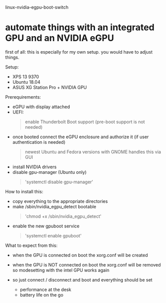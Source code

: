 linux-nvidia-egpu-boot-switch

# automate things with an integrated GPU and an NVIDIA eGPU

first of all: this is especially for my own setup. you would have to adjust things.

Setup:
- XPS 13 9370
- Ubuntu 18.04
- ASUS XG Station Pro + NVIDIA GPU

Prerequirements:
- eGPU with display attached
- UEFI:
  > enable Thunderbolt Boot support (pre-boot support is not needed)
- once booted connect the eGPU enclosure and authorize it (if user authentication is needed)
  > newest Ubuntu and Fedora versions with GNOME handles this via GUI
- install NVIDIA drivers
- disable gpu-manager (Ubuntu only)
  > 'systemctl disable gpu-manager'

How to install this:
- copy everything to the appropriate directories
- make /sbin/nvidia_egpu_detect bootable
  > 'chmod +x /sbin/nvidia_egpu_detect'
- enable the new gpuboot service
  > 'systemctl enable gpuboot'
  
What to expect from this:
- when the GPU is connected on boot the xorg.conf will be created
  > 
- when the GPU is NOT connected on boot the xorg.conf will be removed so modesetting with the intel GPU works again

- so just connect / disconnect and boot and everything should be set
  - performance at the desk
  - battery life on the go
